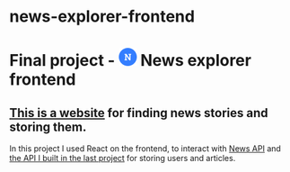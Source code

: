 # news-explorer-frontend

# Final project - ![NewsExplorer](./src/images/newsExplorer.png) News explorer frontend

## [This is a website](https://gnews.students.nomoreparties.sbs/) for finding news stories and storing them.

In this project I used React on the frontend, to interact with [News API](https://newsapi.org/) and [the API I built in the last project](https://github.com/galon7/news-explorer-api) for storing users and articles.

